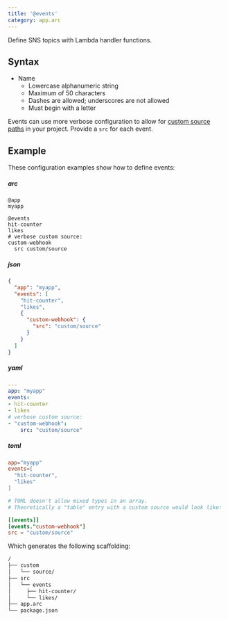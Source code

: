 ```yaml
---
title: '@events'
category: app.arc
---
```


 Define SNS topics with Lambda handler functions.

## Syntax

- Name
  - Lowercase alphanumeric string
  - Maximum of 50 characters
  - Dashes are allowed; underscores are not allowed
  - Must begin with a letter

Events can use more verbose configuration to allow for [custom source paths](../../guides/developer-experience/custom-source-paths) in your project. Provide a  `src` for each event.

## Example

These configuration examples show how to define events:

<arc-viewer default-tab=arc>
<div slot=contents class=bg-g4>

<arc-tab label=arc>
<h5>arc</h5>
<div slot=content>

```arc
@app
myapp

@events
hit-counter
likes
# verbose custom source:
custom-webhook
  src custom/source

```
</div>
</arc-tab>

<arc-tab label=json>
<h5>json</h5>
<div slot=content>

```json
{
  "app": "myapp",
  "events": [
    "hit-counter",
    "likes",
    {
      "custom-webhook": {
        "src": "custom/source"
      }
    }
  ]
}
```
</div>
</arc-tab>

<arc-tab label=yaml>
<h5>yaml</h5>
<div slot=content>

```yaml
---
app: "myapp"
events:
- hit-counter
- likes
# verbose custom source:
- "custom-webhook":
    src: "custom/source"
```
</div>
</arc-tab>

<arc-tab label=toml>
<h5>toml</h5>
<div slot=content>

```toml
app="myapp"
events=[
  "hit-counter",
  "likes"
]

# TOML doesn't allow mixed types in an array.
# Theoretically a "table" entry with a custom source would look like:

[[events]]
[events."custom-webhook"]
src = "custom/source"
```
</div>
</arc-tab>

</div>
</arc-viewer>

Which generates the following scaffolding:

```bash
/
├── custom
│   └── source/
├── src
│   └── events
│     ├── hit-counter/
│     └── likes/
├── app.arc
└── package.json
```
